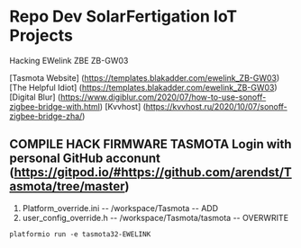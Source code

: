 # Repo Dev SolarFertigation IoT Projects

Hacking EWelink ZBE ZB-GW03

[Tasmota Website] (https://templates.blakadder.com/ewelink_ZB-GW03)
[The Helpful Idiot] (https://templates.blakadder.com/ewelink_ZB-GW03)
[Digital Blur] (https://www.digiblur.com/2020/07/how-to-use-sonoff-zigbee-bridge-with.html)
[Kvvhost] (https://kvvhost.ru/2020/10/07/sonoff-zigbee-bridge-zha/)

COMPILE HACK FIRMWARE TASMOTA
Login with personal GitHub acconunt (https://gitpod.io/#https://github.com/arendst/Tasmota/tree/master)
-------------------------------------------------------
1. Platform_override.ini -- /workspace/Tasmota -- ADD
2. user_config_override.h -- /workspace/Tasmota/tasmota -- OVERWRITE

```
platformio run -e tasmota32-EWELINK
```